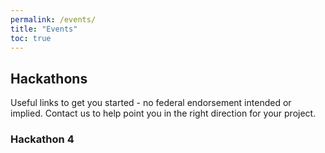 ```yaml
---
permalink: /events/
title: "Events"
toc: true
---
```


## Hackathons
Useful links to get you started - no federal endorsement intended or implied. Contact us to help point you in the right direction for your project.

### Hackathon 4
	
<div id="eventbrite-widget-container-132064820433"></div>


<script src="https://www.eventbrite.com/static/widgets/eb_widgets.js"></script>


<script type="text/javascript">
    var exampleCallback = function() {
        console.log('Order complete!');
    };

    window.EBWidgets.createWidget({
        // Required
        widgetType: 'checkout',
        eventId: '132064820433',
        iframeContainerId: 'eventbrite-widget-container-132064820433',

        // Optional
        iframeContainerHeight: 425,  // Widget height in pixels. Defaults to a minimum of 425px if not provided
        onOrderComplete: exampleCallback  // Method called when an order has successfully completed
    });
</script>
